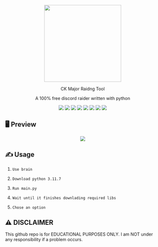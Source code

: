 <p align="center">
  <img src="https://media.discordapp.net/attachments/1128175560925913168/1261742385998860368/Screen_Shot_2024-07-13_at_1.47.54_PM.png?ex=669410aa&is=6692bf2a&hm=aac10beb6ee9185bc8b3cf1b8cfad9a829709c3b503f460725dff74b7ce32856&=&format=webp&quality=lossless"250" height="250">
</p>
<p align="center">CK Major Raidng Tool
</p>
<p align="center">
  A 100% free discord raider written with python
</p>

<p align="center">
  <img src="https://img.shields.io/github/languages/top/R3CI/MoonerV2?style=flat&color=darkred">

  <img src="https://img.shields.io/github/languages/count/R3CI/MoonerV2?style=flat&color=darkred">

  <img src="https://img.shields.io/github/repo-size/R3CI/MoonerV2?style=flat&color=darkred">

  <img src="https://img.shields.io/github/license/R3CI/MoonerV2?style=flat&color=darkred">

  <img src="https://img.shields.io/github/issues/R3CI/MoonerV2?style=flat&color=darkred">

  <img src="https://img.shields.io/github/forks/R3CI/MoonerV2?style=flat&color=darkred">

  <img src="https://img.shields.io/github/stars/R3CI/MoonerV2?style=flat&color=darkred">

  <img src="https://img.shields.io/github/last-commit/r3ci/MoonerV2?style=flat&color=darkred">

</p>

## 🖥 Preview
<p align="center">
  <img src="https://i.imgur.com/63pKwQ1.png">
</p>

## ✍️ Usage
1. `Use brain`
 
2. `Download python 3.11.7`

3. `Run main.py`

4. `Wait until it finishes downlading required libs`

5. `Chose an option`


## ⚠️ DISCLAIMER
This github repo is for EDUCATIONAL PURPOSES ONLY. I am NOT under any responsibility if a problem occurs.
